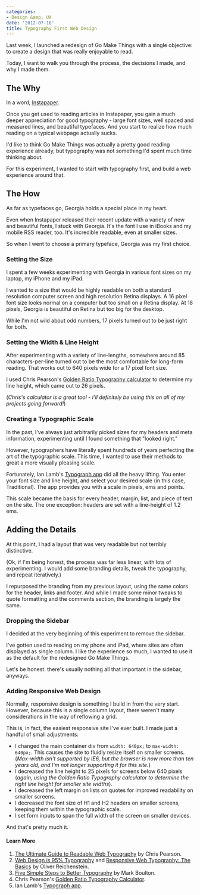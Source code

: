 ```yaml
---
categories:
- Design &amp; UX
date: '2012-07-16'
title: Typography First Web Design
---
```


Last week, I launched a redesign of Go Make Things with a single objective: to create a design that was really enjoyable to read.

Today, I want to walk you through the process, the decisions I made, and why I made them.
<!--more-->
<h2>The Why</h2>

In a word, <a href="http://www.instapaper.com/">Instapaper</a>.

Once you get used to reading articles in Instapaper, you gain a much deeper appreciation for good typography - large font sizes, well spaced and measured lines, and beautiful typefaces. And you start to realize how much reading on a typical webpage actually sucks.

I'd like to think Go Make Things was actually a pretty good reading experience already, but typography was not something I'd spent much time thinking about.

For this experiment, I wanted to start with typography first, and build a web experience around that.

<h2>The How</h2>

As far as typefaces go, Georgia holds a special place in my heart.

Even when Instapaper released their recent update with a variety of new and beautiful fonts, I stuck with Georgia. It's the font I use in iBooks and my mobile RSS reader, too. It's incredible readable, even at smaller sizes.

So when I went to choose a primary typeface, Georgia was my first choice.

<h3>Setting the Size</h3>

I spent a few weeks experimenting with Georgia in various font sizes on my laptop, my iPhone and my iPad.

I wanted to a size that would be highly readable on both a standard resolution computer screen and high resolution Retina displays. A 16 pixel font size looks normal on a computer but too small on a Retina display. At 18 pixels, Georgia is beautiful on Retina but too big for the desktop.

While I'm not wild about odd numbers, 17 pixels turned out to be just right for both.

<h3>Setting the Width & Line Height</h3>

After experimenting with a variety of line-lengths, somewhere around 85 characters-per-line turned out to be the most comfortable for long-form reading. That works out to 640 pixels wide for a 17 pixel font size.

I used Chris Pearson's <a href="http://www.pearsonified.com/typography/">Golden Ratio Typography calculator</a> to determine my line height, which came out to 26 pixels.

(<em>Chris's calculator is a great tool - I'll definitely be using this on all of my projects going forward!</em>)

<h3>Creating a Typographic Scale</h3>

In the past, I've always just arbitrarily picked sizes for my headers and meta information, experimenting until I found something that "looked right."

However, typographers have literally spent hundreds of years perfecting the art of the typographic scale. This time, I wanted to use their methods to great a more visually pleasing scale.

Fortunately, Ian Lamb's <a href="http://lamb.cc/typograph/">Typograph app</a> did all the heavy lifting. You enter your font size and line height, and select your desired scale (in this case, Traditional). The app provides you with a scale in pixels, ems and points.

This scale became the basis for every header, margin, list, and piece of text on the site. The one exception: headers are set with a line-height of 1.2 ems.

<h2>Adding the Details</h2>

At this point, I had a layout that was very readable but not terribly distinctive.

(Ok, if I'm being honest, the process was far less linear, with lots of experimenting. I would add some branding details, tweak the typography, and repeat iteratively.)

I repurposed the branding from my previous layout, using the same colors for the header, links and footer. And while I made some minor tweaks to quote formatting and the comments section, the branding is largely the same.

<h3>Dropping the Sidebar</h3>

I decided at the very beginning of this experiment to remove the sidebar.

I've gotten used to reading on my phone and iPad, where sites are often displayed as single column. I like the experience so much, I wanted to use it as the default for the redesigned Go Make Things.

Let's be honest: there's usually nothing all that important in the sidebar, anyways.

<h3>Adding Responsive Web Design</h3>

Normally, responsive design is something I build in from the very start. However, because this is a single column layout, there weren't many considerations in the way of reflowing a grid.

This is, in fact, the easiest responsive site I've ever built. I made just a handful of small adjustments:

<ul>
<li>I changed the main container div from <code>width: 640px;</code> to <code>max-width: 640px;</code>. This causes the site to fluidly resize itself on smaller screens. (<em>Max-width isn't supported by IE6, but the browser is now more than ten years old, and I'm not longer supporting it for this site.</em>)</li>
<li>I decreased the line height to 25 pixels for screens below 640 pixels (<em>again, using the Golden Ratio Typography calculator to determine the right line height for smaller site widths</em>).</li>
<li>I decreased the left margin on lists on quotes for improved readability on smaller screens.</li>
<li>I decreased the font size of H1 and H2 headers on smaller screens, keeping them within the typographic scale.</li>
<li>I set form inputs to span the full width of the screen on smaller devices.</li>
</ul>

And that's pretty much it.

<h4>Learn More</h4>

<ol>
<li><a href="http://www.pearsonified.com/2011/12/golden-ratio-typography.php">The Ultimate Guide to Readable Web Typography</a> by Chris Pearson.</li>
<li><a href="http://informationarchitects.net/blog/the-web-is-all-about-typography-period/">Web Design is 95% Typography</a> and <a href="http://informationarchitects.net/blog/responsive-typography-the-basics/">Responsive Web Typography: The Basics</a> by Oliver Reichenstein.</li>
<li><a href="http://www.markboulton.co.uk/journal/comments/five-simple-steps-to-better-typography">Five Simple Steps to Better Typography</a> by Mark Boulton.</li>
<li>Chris Pearson's <a href="http://www.pearsonified.com/typography/">Golden Ratio Typography Calculator</a>.</li>
<li>Ian Lamb's <a href="http://lamb.cc/typograph/">Typograph app</a>.</li>
</ol>
